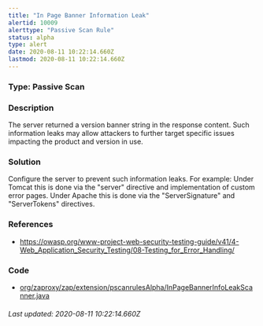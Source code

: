 ```yaml
---
title: "In Page Banner Information Leak"
alertid: 10009
alerttype: "Passive Scan Rule"
status: alpha
type: alert
date: 2020-08-11 10:22:14.660Z
lastmod: 2020-08-11 10:22:14.660Z
---
```

### Type: Passive Scan

### Description
The server returned a version banner string in the response content. Such information leaks may allow attackers to further target specific issues impacting the product and version in use.

### Solution

Configure the server to prevent such information leaks. For example:
Under Tomcat this is done via the "server" directive and implementation of custom error pages.
Under Apache this is done via the "ServerSignature" and "ServerTokens" directives.

### References

* https://owasp.org/www-project-web-security-testing-guide/v41/4-Web_Application_Security_Testing/08-Testing_for_Error_Handling/

### Code

 * [org/zaproxy/zap/extension/pscanrulesAlpha/InPageBannerInfoLeakScanner.java](https://github.com/zaproxy/zap-extensions/blob/master/addOns/pscanrulesAlpha/src/main/java/org/zaproxy/zap/extension/pscanrulesAlpha/InPageBannerInfoLeakScanner.java)

###### Last updated: 2020-08-11 10:22:14.660Z
